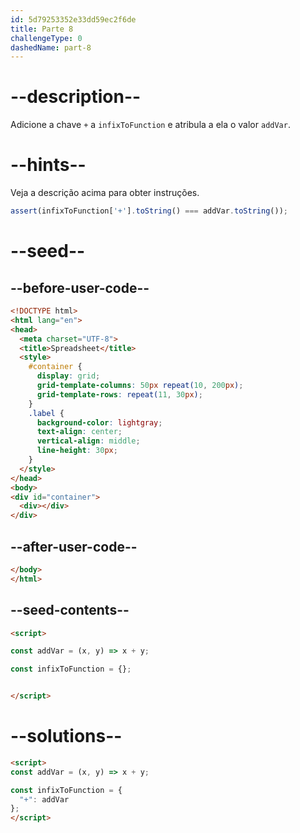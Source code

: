 ```yaml
---
id: 5d79253352e33dd59ec2f6de
title: Parte 8
challengeType: 0
dashedName: part-8
---
```


# --description--

Adicione a chave `+` a `infixToFunction` e atribula a ela o valor `addVar`.

# --hints--

Veja a descrição acima para obter instruções.

```js
assert(infixToFunction['+'].toString() === addVar.toString());
```

# --seed--

## --before-user-code--

```html
<!DOCTYPE html>
<html lang="en">
<head>
  <meta charset="UTF-8">
  <title>Spreadsheet</title>
  <style>
    #container {
      display: grid;
      grid-template-columns: 50px repeat(10, 200px);
      grid-template-rows: repeat(11, 30px);
    }
    .label {
      background-color: lightgray;
      text-align: center;
      vertical-align: middle;
      line-height: 30px;
    }
  </style>
</head>
<body>
<div id="container">
  <div></div>
</div>
```

## --after-user-code--

```html
</body>
</html>
```

## --seed-contents--

```html
<script>

const addVar = (x, y) => x + y;

const infixToFunction = {};


</script>
```

# --solutions--

```html
<script>
const addVar = (x, y) => x + y;

const infixToFunction = {
  "+": addVar
};
</script>
```

